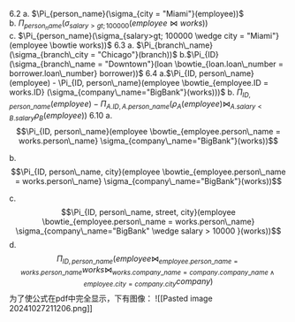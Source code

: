 6.2
a. $\Pi_{person_name}(\sigma_{city = "Miami"}(employee))$  
b. $\Pi_{person_name}(\sigma_{salary> gt; 100000}(employee \bowtie works))$  
c. $\Pi_{person_name}(\sigma_{salary>gt; 100000 \wedge city = "Miami"}(employee \bowtie works))$
6.3
a. $\Pi_{branch\_name}(\sigma_{branch\_city = "Chicago"}(branch))$
b.$\Pi_{ID}(\sigma_{branch\_name = "Downtown"}(loan \bowtie_{loan.loan\_number = borrower.loan\_number} borrower))$
6.4
a.$\Pi_{ID, person\_name}(employee) - \Pi_{ID, person\_name}(employee \bowtie_{employee.ID = works.ID} (\sigma_{company\_name="BigBank"}(works)))$
b.
$\Pi_{ID, person\_name}(employee) - \Pi_{A.ID, A.person\_name}(\rho_A(employee) \bowtie_{A.salary < B.salary} \rho_B(employee))$
6.10
a. $$\Pi_{ID, person\_name}(employee \bowtie_{employee.person\_name = works.person\_name} \sigma_{company\_name="BigBank"}(works))$$

b. $$\Pi_{ID, person\_name, city}(employee \bowtie_{employee.person\_name = works.person\_name} \sigma_{company\_name="BigBank"}(works))$$

c. $$\Pi_{ID, person\_name, street, city}(employee \bowtie_{employee.person\_name = works.person\_name} \sigma_{company\_name="BigBank" \wedge salary > 10000 }(works))$$
d.
$$\Pi_{ID, person\_name}(employee \bowtie_{employee.person\_name = works.person\_name} works \bowtie_{works.company\_name = company.company\_name \wedge employee.city = company.city} company)$$
为了使公式在pdf中完全显示，下有图像：
![[Pasted image 20241027211206.png]]